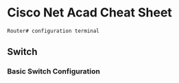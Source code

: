 # Cisco Net Acad Cheat Sheet
`Router# configuration terminal`

## Switch
### Basic Switch Configuration
